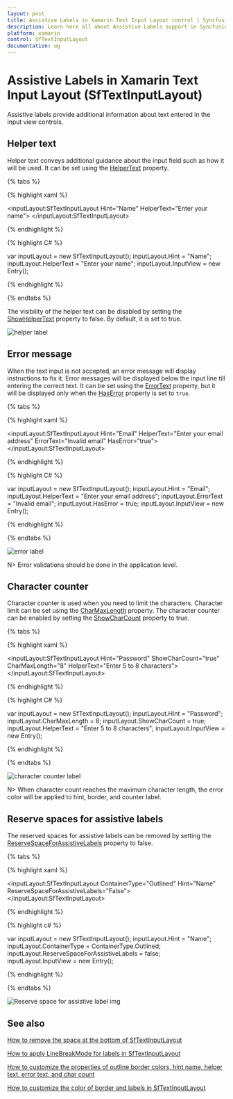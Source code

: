 ```yaml
---
layout: post
title: Assistive Labels in Xamarin Text Input Layout control | Syncfusion<sup>®</sup>
description: Learn here all about Assistive Labels support in Syncfusion<sup>®</sup> Xamarin Text Input Layout (SfTextInputLayout) control and more.
platform: xamarin
control: SfTextInputLayout
documentation: ug
---
```


# Assistive Labels in Xamarin Text Input Layout (SfTextInputLayout)

Assistive labels provide additional information about text entered in the input view controls.

## Helper text

Helper text conveys additional guidance about the input field such as how it will be used. It can be set using the [HelperText](https://help.syncfusion.com/cr/xamarin/Syncfusion.XForms.TextInputLayout.SfTextInputLayout.html#Syncfusion_XForms_TextInputLayout_SfTextInputLayout_HelperText) property.

{% tabs %} 

{% highlight xaml %} 

<inputLayout:SfTextInputLayout
  Hint="Name"
  HelperText="Enter your name">
  <Entry />
</inputLayout:SfTextInputLayout>   

{% endhighlight %}

{% highlight C# %} 

var inputLayout = new SfTextInputLayout();
inputLayout.Hint = "Name";
inputLayout.HelperText = "Enter your name";
inputLayout.InputView = new Entry(); 

{% endhighlight %}

{% endtabs %}

The visibility of the helper text can be disabled by setting the [ShowHelperText](https://help.syncfusion.com/cr/xamarin/Syncfusion.XForms.TextInputLayout.SfTextInputLayout.html#Syncfusion_XForms_TextInputLayout_SfTextInputLayout_ShowHelperText) property to false. By default, it is set to true.

![helper label](Assistive-Labels-images/helper.PNG)

## Error message

When the text input is not accepted, an error message will display instructions to fix it. Error messages will be displayed below the input line till entering the correct text. It can be set using the [ErrorText](https://help.syncfusion.com/cr/xamarin/Syncfusion.XForms.TextInputLayout.SfTextInputLayout.html#Syncfusion_XForms_TextInputLayout_SfTextInputLayout_ErrorText) property, but it will be displayed only when the [HasError](https://help.syncfusion.com/cr/xamarin/Syncfusion.XForms.TextInputLayout.SfTextInputLayout.html#Syncfusion_XForms_TextInputLayout_SfTextInputLayout_HasError) property is set to `true`.

{% tabs %} 

{% highlight xaml %} 

<inputLayout:SfTextInputLayout
    Hint="Email" 
    HelperText="Enter your email address"
    ErrorText="Invalid email"
    HasError="true">
    <Entry />
</inputLayout:SfTextInputLayout>  
 

{% endhighlight %}

{% highlight C# %} 

var inputLayout = new SfTextInputLayout();
inputLayout.Hint = "Email";
inputLayout.HelperText = "Enter your email address";
inputLayout.ErrorText = "Invalid email";
inputLayout.HasError = true; 
inputLayout.InputView = new Entry(); 

{% endhighlight %}

{% endtabs %}

![error label](Assistive-Labels-images/error.gif)

N> Error validations should be done in the application level.

## Character counter

Character counter is used when you need to limit the characters. Character limit can be set using the [CharMaxLength](https://help.syncfusion.com/cr/xamarin/Syncfusion.XForms.TextInputLayout.SfTextInputLayout.html#Syncfusion_XForms_TextInputLayout_SfTextInputLayout_CharMaxLength) property. The character counter can be enabled by setting the [ShowCharCount](https://help.syncfusion.com/cr/xamarin/Syncfusion.XForms.TextInputLayout.SfTextInputLayout.html#Syncfusion_XForms_TextInputLayout_SfTextInputLayout_ShowCharCount) property to true.

{% tabs %} 

{% highlight xaml %} 

<inputLayout:SfTextInputLayout
    Hint="Password" 
    ShowCharCount="true"
    CharMaxLength="8"
    HelperText="Enter 5 to 8 characters">
    <Entry />
</inputLayout:SfTextInputLayout> 
  

{% endhighlight %}

{% highlight C# %} 

var inputLayout = new SfTextInputLayout();
inputLayout.Hint = "Password";
inputLayout.CharMaxLength = 8;
inputLayout.ShowCharCount = true;
inputLayout.HelperText = "Enter 5 to 8 characters";
inputLayout.InputView = new Entry(); 

{% endhighlight %}

{% endtabs %}

![character counter label](Assistive-Labels-images/charcount.gif)

N> When character count reaches the maximum character length, the error color will be applied to hint, border, and counter label.

## Reserve spaces for assistive labels

The reserved spaces for assistive labels can be removed by setting the [ReserveSpaceForAssistiveLabels](https://help.syncfusion.com/cr/xamarin/Syncfusion.XForms.TextInputLayout.SfTextInputLayout.html#Syncfusion_XForms_TextInputLayout_SfTextInputLayout_ReserveSpaceForAssistiveLabelsProperty) property to false.

{% tabs %}

{% highlight xaml %}

<inputLayout:SfTextInputLayout 
            ContainerType="Outlined" 
            Hint="Name" 
            ReserveSpaceForAssistiveLabels="False">
            <Entry />
</inputLayout:SfTextInputLayout>

{% endhighlight %}

{% highlight c# %}

var inputLayout = new SfTextInputLayout();
inputLayout.Hint = "Name";
inputLayout.ContainerType = ContainerType.Outlined;
inputLayout.ReserveSpaceForAssistiveLabels = false;
inputLayout.InputView = new Entry(); 

{% endhighlight %}

{% endtabs %}

![Reserve space for assistive label img](Assistive-Labels-images/ReserveSpaceAPI.png)

## See also

[How to remove the space at the bottom of SfTextInputLayout](https://support.syncfusion.com/kb/article/9557/how-to-remove-the-space-at-the-bottom-of-textinputlayout)

[How to apply LineBreakMode for labels in SfTextInputLayout](https://support.syncfusion.com/kb/article/9518/how-to-apply-linebreakmode-for-labels-in-xamarin-text-input-layout)

[How to customize the properties of outline border colors, hint name, helper text, error text, and char count](https://support.syncfusion.com/kb/article/10194/how-to-customize-the-properties-of-outline-border-colors-hint-name-helper-text-error-text)

[How to customize the color of border and labels in SfTextInputLayout](https://support.syncfusion.com/kb/article/9248/how-to-customize-the-color-of-border-and-labels-in-sftextinputlayout)
